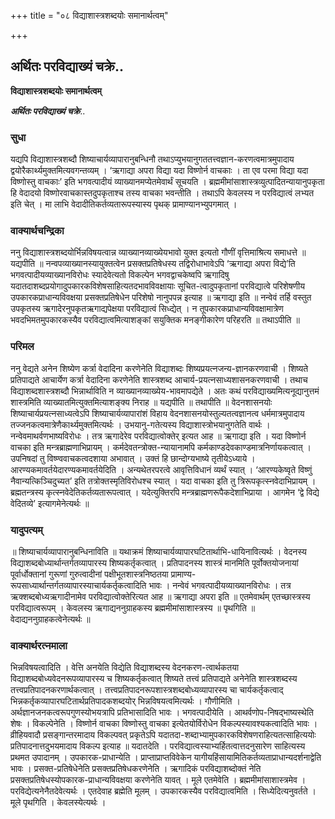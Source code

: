 +++
title = "०८ विद्याशास्त्रशब्दयोः समानार्थत्वम्"

+++


## अर्थितः परविद्याख्यं चक्रे..

**विद्याशास्त्रशब्दयोः समानार्थत्वम्**

***अर्थितः परविद्याख्यं चक्रे***..

### सुधा

यद्यपि विद्याशास्त्रशब्दौ शिष्याचार्यव्यापारानुबन्धिनौ तथाऽप्युभयानुगततत्त्वज्ञान-करणत्वमात्रमुपादाय द्वयोरैकार्थ्यमुक्तमित्यवगन्तव्यम् । ‘ऋगाद्या अपरा विद्या यदा विष्णोर्न वाचकाः । ता एव परमा विद्या यदा विष्णोस्तु वाचकाः’ इति भगवत्पादीयं व्याख्यानमप्येतमेवार्थं सूचयति । ब्रह्ममीमांसाशास्त्रव्युत्पादितन्यायानुपकृता हि वेदादयो विष्णोरवाचकास्तदुपकृताश्च तस्य वाचका भवन्तीति । तथाऽपि केवलस्य न परविद्यात्वं लभ्यत इति चेत् । मा लाभि वेदादीतिकर्तव्यतारूपस्यास्य पृथक् प्रामाण्यानभ्युपगमात् ।

### वाक्यार्थचन्द्रिका

ननु विद्याशास्त्रशब्दयोर्भिन्नविषयत्वान्न व्याख्यानव्याख्येयभावो युक्त इत्यतो गौणीं वृत्तिमाश्रित्य समाधत्ते ॥ यद्यपीति ॥ नन्वपव्याख्यानस्यायुक्तत्वेन प्रसक्तप्रतिषेधस्य तद्विरोधाभावेऽपि ‘ऋगाद्या अपरा विद्ये’ति भगवत्पादीयव्याख्यानविरोधः स्यादेवेत्यतो विकल्पेन भगवद्वाचकेष्वपि ऋगादिषु यदातदाशब्दप्रयोगादुपकारकविशेषसाहित्यतदभावविवक्षायाः सूचित-त्वादुपकृतानां परविद्यात्वे परिशेषणीय उपकारकप्राधान्यविवक्षया प्रसक्तप्रतिषेधेन परिशेषो नानुपपन्न इत्याह ॥ ऋगाद्या इति ॥ नन्वेवं तर्हि वस्तुत उपकृतस्य ऋगादेरनुपकृतऋगाद्यपेक्षया परविद्यात्वं सिध्द्येत् । न तूपकारकप्राधान्यविवक्षामात्रेण भवदभिमतमुपकारकस्यैव परविद्यात्वमित्याशङ्कां सयुक्तिक मनङ्गीकारेण परिहरति ॥ तथाऽपीति ॥

### परिमल

ननु वेद्यते अनेन शिष्येण कर्त्रा वेदादिना करणेनेति विद्याशब्दः शिष्यप्रयत्नजन्य-ज्ञानकरणवाची । शिष्यते प्रतिपाद्यते आचार्येण कर्त्रा वेदादिना करणेनेति शास्त्रशब्द आचार्य-प्रयत्नसाध्यशासनकरणवाची । तथाच विद्याशब्दशास्त्रशब्दौ भिन्नार्थाविति न व्याख्यानव्याख्येय-भावमापद्येते । अतः कथं परविद्याख्यमित्यनूद्यानुत्तमं शास्त्रमिति व्याख्यातमित्युक्तमित्याशङ्क्य निराह ॥ यद्यपीति ॥ तथापीति ॥ वेदनशासनयोः शिष्याचार्यप्रयत्नसाध्यत्वेऽपि शिष्याचार्यव्यापारांशं विहाय वेदनशासनयोस्तुल्यतत्वज्ञानत्व धर्ममात्रमुपादाय तज्जनकत्वमात्रेणैकार्थ्यमुक्तमित्यर्थः । उभयानु-गतेत्यस्य विद्याशास्त्रोभयानुगतेति वार्थः । नन्वेवमाथर्वणभाष्यविरोधः । तत्र ऋगादेरेव परविद्यात्वोक्तेर् इत्यत आह ॥ ऋगाद्या इति । यदा विष्णोर्न वाचका इति मन्त्रब्राह्मणाभिप्रायम् । कर्मदेवतन्त्रोक्त-न्यायानामपि कर्मकाण्डदेवकाण्डमात्रनिर्णायकत्वात् । उपनिषदां तु विष्ण्ववाचकत्वदशाया अभावात् । उक्तं हि छान्दोग्यभाष्ये तृतीयेऽध्याये । आरण्यकमावर्तयेदारण्यकमावर्तयेदिति । अन्यथेतरपरत्वे आवृत्तिविधानं व्यर्थं स्यात् । ‘आरण्यकेष्वृते विष्णुं नैवान्यत्किञ्चिदुच्यत’ इति तत्रोक्तस्मृतिविरोधश्च स्यात् । यदा वाचका इति तु त्रिरूपकृत्स्नवेदाभिप्रायम् । ब्रह्मतन्त्रस्य कृत्स्नवेदेतिकर्तव्यतारूपत्वात् । यदेत्युक्तिरपि मन्त्रब्राह्मणरूपैकदेशाभिप्राया । आगमेन ‘द्वे विद्ये वेदितव्ये’ इत्यागमेनेत्यर्थः ॥

### यादुपत्यम्

॥ शिष्याचार्यव्यापारानुबन्धिनाविति ॥ यथाक्रमं शिष्याचार्यव्यापारघटितार्थाभि-धायिनावित्यर्थः । वेदनस्य विद्याशब्दबोध्यार्थान्तर्गतव्यापारस्य शिष्यकर्तृकत्वात् । प्रतिपादनस्य शास्त्रं मानमिति पूर्वोक्तयोजनायां पूर्वार्धोक्तानां गुरूणां गुरुत्वादीनां पक्षीभूतशास्त्रनिष्ठतया प्रामाण्य-रूपसाध्यार्थान्तर्गतव्यापारस्याचार्यकर्तृकत्वादिति भावः । नन्वेवं भगवत्पादीयव्याख्यानविरोधः । तत्र ऋक्शब्दबोध्यऋगादीनामेव परविद्यात्वोक्तेरित्यत आह ॥ ऋगाद्या अपरा इति ॥ एतमेवार्थम् एतच्छास्त्रस्य परविद्यात्वरूपम् । केवलस्य ऋगाद्यननुग्राहकस्य ब्रह्ममीमांसाशास्त्रस्य ॥ पृथगिति ॥ वेदाद्यननुग्राहकत्वेनेत्यर्थः ॥

### वाक्यार्थरत्नमाला

भिन्नविषयत्वादिति । वेत्ति अनयेति विद्येति विद्याशब्दस्य वेदनकरण-त्वार्थकतया विद्याशब्दबोध्यवेदनरूपव्यापारस्य च शिष्यकर्तृकत्वात् शिष्यते तत्त्वं प्रतिपाद्यते अनेनेति शास्त्रशब्दस्य तत्त्वप्रतिपादनकरणार्थकत्वात् । तत्त्वप्रतिपादनरूपशास्त्रशब्दबोध्यव्यापारस्य चा चार्यकर्तृकत्वाद् भिन्नकर्तृकव्यापारघटितार्थप्रतिपादकशब्दयोर् भिन्नविषयत्वमित्यर्थः । गौणीमिति । अर्थज्ञानजनकत्वरूपगुणस्योभयत्रापि प्रतिभासादिति भावः । भगवत्पादीयेति । आथर्वणोप-निषद्भाष्यस्थेति शेषः । विकल्पेनेति । विष्णोर्न वाचका विष्णोस्तु वाचका इत्येतयोर्विरोधेन विकल्पस्यावश्यकत्वादिति भावः । व्रीहियवादौ प्रसङ्गान्तरमादाय विकल्पवत् प्रकृतेऽपि यदातदा-शब्दाभ्यामुपकारकविशेषणराहित्यतत्साहित्ययोः प्रतिपादनात्तदुभयमादाय विकल्प इत्याह ॥ यदातदेति । परविद्यात्वस्याभ्यर्हितत्वात्तदनुसारेण साहित्यस्य प्रथमत उपादानम् । उपकारक-प्राधान्येति । प्राप्ताप्राप्तविवेकेन यागीयहिंसायामितिकर्तव्यताप्राधान्यदर्शनाद्वेति भावः । प्रसक्त-प्रतिषेधेनेति प्रसक्तप्रतिषेधकरणेनेति । ऋगादिकं परविद्याशब्दोक्तं नेति प्रसक्तप्रतिषेधस्योपकारक-प्राधान्यविवक्षया करणेनेति यावत् । मूले एतमेवेति । ब्रह्ममीमांसाशास्त्रमेव । परविद्येत्यनेनैतदेवेत्यर्थः । एतदेवाह ब्रह्मेति मूलम् । उपकारकस्यैव परविद्यात्वमिति । सिध्येदित्यनुवर्तते । मूले पृथगिति । केवलस्येत्यर्थः ।

